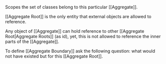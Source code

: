 Scopes the set of classes belong to this particular [[Aggregate]].

[[Aggregate Root]] is the only entity that external objects are allowed to reference.

Any object of [[Aggregate]] can hold reference to other [[Aggregate Root|Aggregate Roots]] (as id), yet, this is not allowed to reference the inner parts of the [[Aggregate]].

To define [[Aggregate Boundary]] ask the following question: what would not have existed but for this [[Aggregate Root]].



